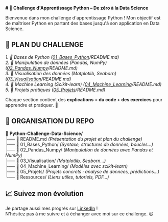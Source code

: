 
**# 🚀 Challenge d'Apprentissage Python – De zéro à la Data Science**

Bienvenue dans mon challenge d'apprentissage Python ! Mon objectif est de maîtriser Python en partant des bases jusqu'à son application en Data Science. 

## 📌 PLAN DU CHALLENGE

_1. 🔹 Bases de Python ([01_Bases_Python](01_Bases_Python)/README.md)   
2. 🔹 Manipulation de données (Pandas, NumPy) ([02_Pandas_Numpy](02_Pandas_Numpy)/README.md)   
3. 🔹 Visualisation des données (Matplotlib, Seaborn) ([03_Visualisation](03_Visualisation)/README.md)   
4. 🔹 Machine Learning (Scikit-learn) ([04_Machine_Learning](04_Machine_Learning)/README.md)    
5. 🔹 Projets pratiques ([05_Projets](05_Projets)/README.md)_

Chaque section contient des **explications + du code + des exercices** pour apprendre et pratiquer. 🚀

## 📂 ORGANISATION DU REPO

📂 **Python-Challenge-Data-Science/**  
├── 📜 README.md *(Présentation du projet et plan du challenge)*  
├── 📂 01_Bases_Python/ *(Syntaxe, structures de données, boucles…)*  
├── 📂 02_Pandas_Numpy/ *(Manipulation de données avec Pandas et NumPy)*  
├── 📂 03_Visualisation/ *(Matplotlib, Seaborn…)*  
├── 📂 04_Machine_Learning/ *(Modèles avec scikit-learn)*  
├── 📂 05_Projets/ *(Projets concrets : analyse de données, prédictions…)*  
└── 📂 Ressources/ *(Liens utiles, tutoriels, PDF…)*  

## 📈 Suivez mon évolution

Je partage aussi mes progrès sur [LinkedIn](https://www.linkedin.com/in/narcisse-dalko-ab070b2a4) !  
N'hésitez pas à me suivre et à échanger avec moi sur ce challenge. 😃
